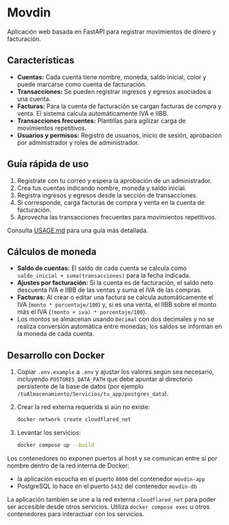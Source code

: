 # Movdin

Aplicación web basada en FastAPI para registrar movimientos de dinero y facturación.

## Características

- **Cuentas:** Cada cuenta tiene nombre, moneda, saldo inicial, color y puede marcarse como cuenta de facturación.
- **Transacciones:** Se pueden registrar ingresos y egresos asociados a una cuenta.
- **Facturas:** Para la cuenta de facturación se cargan facturas de compra y venta. El sistema calcula automáticamente IVA e IIBB.
- **Transacciones frecuentes:** Plantillas para agilizar carga de movimientos repetitivos.
- **Usuarios y permisos:** Registro de usuarios, inicio de sesión, aprobación por administrador y roles de administrador.

## Guía rápida de uso

1. Regístrate con tu correo y espera la aprobación de un administrador.
2. Crea tus cuentas indicando nombre, moneda y saldo inicial.
3. Registra ingresos y egresos desde la sección de transacciones.
4. Si corresponde, carga facturas de compra y venta en la cuenta de facturación.
5. Aprovecha las transacciones frecuentes para movimientos repetitivos.

Consulta [USAGE.md](USAGE.md) para una guía más detallada.

## Cálculos de moneda

- **Saldo de cuentas:** El saldo de cada cuenta se calcula como `saldo_inicial + suma(transacciones)` para la fecha indicada.
- **Ajustes por facturación:** Si la cuenta es de facturación, el saldo neto descuenta IVA e IIBB de las ventas y suma el IVA de las compras.
- **Facturas:** Al crear o editar una factura se calcula automáticamente el IVA (`monto * porcentaje/100`) y, si es una venta, el IIBB sobre el monto más el IVA (`(monto + iva) * porcentaje/100`).
- Los montos se almacenan usando `Decimal` con dos decimales y no se realiza conversión automática entre monedas; los saldos se informan en la moneda de cada cuenta.

## Desarrollo con Docker

1. Copiar `.env.example` a `.env` y ajustar los valores según sea necesario, incluyendo `POSTGRES_DATA_PATH` que debe apuntar al directorio persistente de la base de datos (por ejemplo `/tuAlmacenamiento/Servicios/tu_app/postgres_data`).
2. Crear la red externa requerida si aún no existe:

   ```bash
   docker network create cloudflared_net
   ```
3. Levantar los servicios:

   ```bash
   docker compose up --build
   ```

Los contenedores no exponen puertos al host y se comunican entre sí por nombre dentro de la red interna de Docker:

- la aplicación escucha en el puerto `8000` del contenedor `movdin-app`
- PostgreSQL lo hace en el puerto `5432` del contenedor `movdin-db`

La aplicación también se une a la red externa `cloudflared_net` para poder ser accesible desde otros servicios. Utiliza `docker compose exec` u otros contenedores para interactuar con los servicios.
